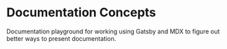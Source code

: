 # Documentation Concepts
Documentation playground for working using Gatsby and MDX to figure out better ways to present documentation.
